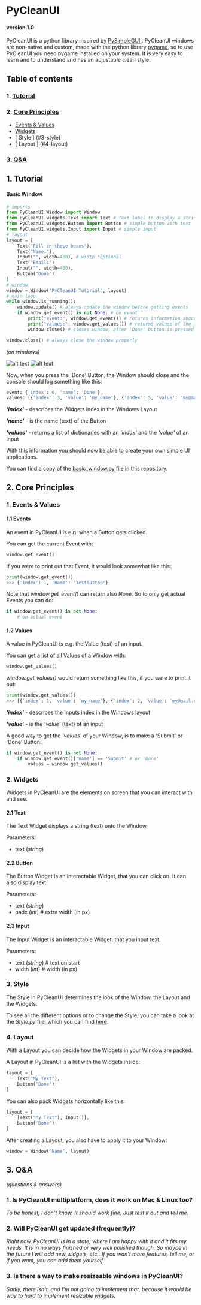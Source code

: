 # PyCleanUI
#### version 1.0

PyCleanUI is a python library inspired by [ PySimpleGUI ](https://github.com/PySimpleGUI/PySimpleGUI). PyCleanUI windows are non-native and custom, made with the python library [ pygame](https://pygame.org), so to use PyCleanUI you need pygame installed on your system. It is very easy to learn and to understand and has an adjustable clean style.

## Table of contents
### 1. [ Tutorial ](#1-tutorial)
### 2. [ Core Principles ](#2-core-principles)
 - [ Events & Values ](#1-events--values)
 - [ Widgets ](#2-widgets)
 - [ Style ] (#3-style)
 - [ Layout ] (#4-layout)
### 3. [ Q&A ](#3-qa)

## 1. Tutorial
#### Basic Window
``` python
# imports
from PyCleanUI.Window import Window
from PyCleanUI.widgets.Text import Text # text label to display a string of text
from PyCleanUI.widgets.Button import Button # simple button with text
from PyCleanUI.widgets.Input import Input # simple input
# layout
layout = [
    Text("Fill in these boxes"),
    Text("Name:"),
    Input("", width=400), # width *optional
    Text("Email:"),
    Input("", width=400),
    Button("Done")
]
# window
window = Window("PyCleanUI Tutorial", layout)
# main loop
while window.is_running():
    window.update() # always update the window before getting events
    if window.get_event() is not None: # on event
        print("event:", window.get_event()) # returns information about the event
        print("values:", window.get_values()) # returns values of the inputs
        window.close() # closes window, after 'Done' button is pressed

window.close() # always close the window properly
```
*(on windows)*

![alt text](https://i.pinimg.com/originals/3e/f3/04/3ef304635f521b582b6def9ae05b3e3a.png)
![alt text](https://i.pinimg.com/originals/73/03/6a/73036a5e793bca42bc894c9c4a7d749b.png)

Now, when you press the 'Done' Button, the Window should close and the console should log something like this:
``` python
event: {'index': 6, 'name': 'Done'}
values: [{'index': 3, 'value': 'my_name'}, {'index': 5, 'value': 'my@mail.com'}]
```

***'index'*** - describes the Widgets index in the Windows Layout

***'name'*** - is the name (text) of the Button

***'values'*** - returns a list of dictionaries with an *'index'* and the *'value'* of an Input

With this information you should now be able to create your own simple UI applications.

You can find a copy of the [ basic_window.py ](basic_window.py) file in this repository.

## 2. Core Principles
### 1. Events & Values
#### 1.1 Events
An event in PyCleanUI is e.g. when a Button gets clicked.

You can get the current Event with:
``` python
window.get_event()
```

If you were to print out that Event, it would look somewhat like this:
```python
print(window.get_event())
>>> {'index': 1, 'name': 'Testbutton'}
```

Note that *window.get_event()* can return also *None*. So to only get actual Events you can do:
``` python
if window.get_event() is not None:
    # on actual event
```

#### 1.2 Values
A value in PyCleanUI is e.g. the Value (text) of an input.

You can get a list of all Values of a Window with:
``` python
window.get_values()
```

*window.get_values()* would return something like this, if you were to print it out:
```python
print(window.get_values())
>>> [{'index': 1, 'value': 'my_name'}, {'index': 2, 'value': 'my@mail.com'}]
```

***'index'*** - describes the Inputs index in the Windows layout

***'value'*** - is the *'value'* (text) of an input

A good way to get the *'values'* of your Window, is to make a 'Submit' or 'Done' Button:
```python
if window.get_event() is not None:
    if window.get_event()['name'] == 'Submit' # or 'Done'
        values = window.get_values()
```

### 2. Widgets
Widgets in PyCleanUI are the elements on screen that you can interact with and see.
#### 2.1 Text
The Text Widget displays a string (text) onto the Window.

Parameters:

- text (*string*)
#### 2.2 Button
The Button Widget is an interactable Widget, that you can click on. It can also display text.

Parameters:

- text (*string*)
- padx (*int*) # extra width (in px)
#### 2.3 Input
The Input Widget is an interactable Widget, that you input text.

Parameters:

- text (*string*) # text on start
- width (*int*) # width (in px)
### 3. Style
The Style in PyCleanUI determines the look of the Window, the Layout and the Widgets.

To see all the different options or to change the Style, you can take a look at the *Style.py* file, which you can find [here](PyCleanUI/Style.py).
### 4. Layout
With a Layout you can decide how the Widgets in your Window are packed.

A Layout in PyCleanUI is a list with the Widgets inside:
```python
layout = [
    Text("My Text"),
    Button("Done")
]
```

You can also pack Widgets horizontally like this:
```python
layout = [
    [Text("My Text"), Input()],
    Button("Done")
]
```

After creating a Layout, you also have to apply it to your Window:
```python
window = Window("Name", layout)
```

## 3. Q&A
*(questions & answers)*

### 1. Is PyCleanUI multiplatform, does it work on Mac & Linux too?

*To be honest, I don't know. It should work fine. Just test it out and tell me.*


### 2. Will PyCleanUI get updated (frequently)?

*Right now, PyCleanUI is in a state, where I am happy with it and it fits my needs. It is in no ways finished or very well polished though. So maybe in the future I will add new widgets, etc.. If you wan't more features, tell me, or if you want, you can add them yourself.*

### 3. Is there a way to make resizeable windows in PyCleanUI?

*Sadly, there isn't, and I'm not going to implement that, because it would be way to hard to implement resizable widgets.*
